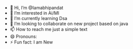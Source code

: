 - 👋 Hi, I’m @Iamabhipandat
- 👀 I’m interested in Ai/Ml
- 🌱 I’m currently learning Dsa 
- 💞️ I’m looking to collaborate on new project based on java
- 📫 How to reach me just a simple text
- 😄 Pronouns: 
- ⚡ Fun fact: I am New

<!---
Iamabhipandat/Iamabhipandat is a ✨ special ✨ repository because its `README.md` (this file) appears on your GitHub profile.
You can click the Preview link to take a look at your changes.
--->
